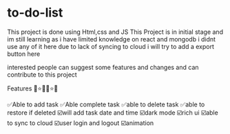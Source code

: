 # to-do-list
This project is done using Html,css and JS
This Project is in initial stage and im still learning
as i have limited knowledge on react and mongodb i didnt use any of it here 
due to lack of syncing to cloud i will try to add a export button here

interested people can suggest some features and changes and can contribute to this project

Features 🌟⭐✨🌟⭐✨

✅Able to add task
✅Able complete task
✅able to delete task
✅able to restore if deleted
☑️will add task date and time
☑️dark mode
☑️rich ui
☑️able to sync to cloud
☑️user login and logout
☑️animation
